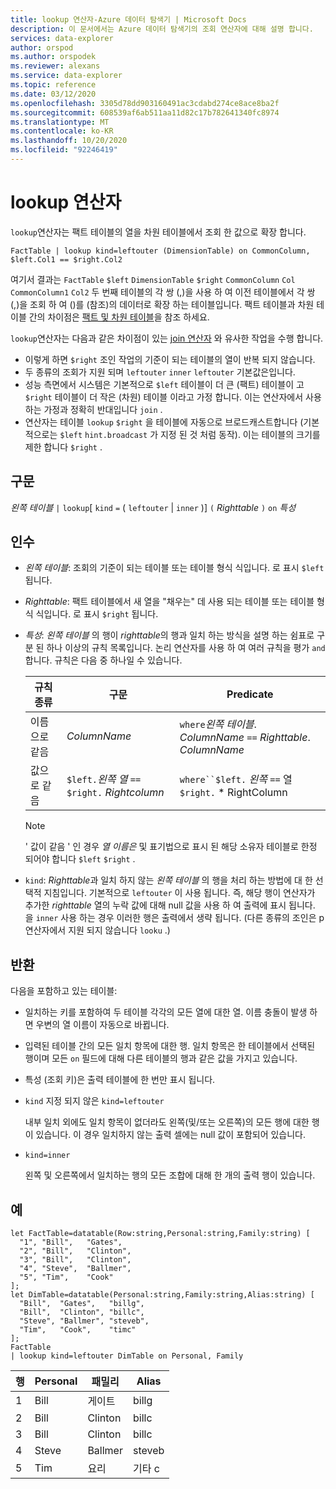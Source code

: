 ```yaml
---
title: lookup 연산자-Azure 데이터 탐색기 | Microsoft Docs
description: 이 문서에서는 Azure 데이터 탐색기의 조회 연산자에 대해 설명 합니다.
services: data-explorer
author: orspod
ms.author: orspodek
ms.reviewer: alexans
ms.service: data-explorer
ms.topic: reference
ms.date: 03/12/2020
ms.openlocfilehash: 3305d78dd903160491ac3cdabd274ce8ace8ba2f
ms.sourcegitcommit: 608539af6ab511aa11d82c17b782641340fc8974
ms.translationtype: MT
ms.contentlocale: ko-KR
ms.lasthandoff: 10/20/2020
ms.locfileid: "92246419"
---
```

# <a name="lookup-operator"></a>lookup 연산자

`lookup`연산자는 팩트 테이블의 열을 차원 테이블에서 조회 한 값으로 확장 합니다.

```kusto
FactTable | lookup kind=leftouter (DimensionTable) on CommonColumn, $left.Col1 == $right.Col2
```

여기서 결과는 `FactTable` `$left` `DimensionTable` `$right` `CommonColumn` `Col` `CommonColumn1` `Col2` 두 번째 테이블의 각 쌍 (,)을 사용 하 여 이전 테이블에서 각 쌍 (,)을 조회 하 여 ()를 (참조)의 데이터로 확장 하는 테이블입니다. 팩트 테이블과 차원 테이블 간의 차이점은 [팩트 및 차원 테이블](../concepts/fact-and-dimension-tables.md)을 참조 하세요. 

`lookup`연산자는 다음과 같은 차이점이 있는 [join 연산자](joinoperator.md) 와 유사한 작업을 수행 합니다.

* 이렇게 하면 `$right` 조인 작업의 기준이 되는 테이블의 열이 반복 되지 않습니다.
* 두 종류의 조회가 지원 되며 `leftouter` `inner` `leftouter` 기본값은입니다.
* 성능 측면에서 시스템은 기본적으로 `$left` 테이블이 더 큰 (팩트) 테이블이 고 `$right` 테이블이 더 작은 (차원) 테이블 이라고 가정 합니다. 이는 연산자에서 사용 하는 가정과 정확히 반대입니다 `join` .
* 연산자는 테이블 `lookup` `$right` 을 테이블에 자동으로 브로드캐스트합니다 (기본적으로는 `$left` `hint.broadcast` 가 지정 된 것 처럼 동작). 이는 테이블의 크기를 제한 합니다 `$right` .

## <a name="syntax"></a>구문

*왼쪽 테이블* `|` `lookup`[ `kind` `=` ( `leftouter` | `inner` )] `(` *Righttable* `)` `on` *특성*

## <a name="arguments"></a>인수

* *왼쪽 테이블*: 조회의 기준이 되는 테이블 또는 테이블 형식 식입니다.
  로 표시 `$left` 됩니다.

* *Righttable*: 팩트 테이블에서 새 열을 "채우는" 데 사용 되는 테이블 또는 테이블 형식 식입니다. 로 표시 `$right` 됩니다.

* *특성*: *왼쪽 테이블* 의 행이 *righttable*의 행과 일치 하는 방식을 설명 하는 쉼표로 구분 된 하나 이상의 규칙 목록입니다. 논리 연산자를 사용 하 여 여러 규칙을 평가 `and` 합니다.
  규칙은 다음 중 하나일 수 있습니다.

  |규칙 종류        |구문                                          |Predicate                                                      |
  |-----------------|------------------------------------------------|---------------------------------------------------------------|
  |이름으로 같음 |*ColumnName*                                    |`where`*왼쪽 테이블*. *ColumnName* `==` *Righttable*. *ColumnName*|
  |값으로 같음|`$left.`*왼쪽 열* `==` `$right.` *Rightcolumn*|`where``$left.` *왼쪽* `==` 열 `$right.` * RightColumn        |

  > [!Note] 
  > ' 값이 같음 ' 인 경우 *열 이름은* 및 표기법으로 표시 된 해당 소유자 테이블로 한정 되어야 합니다 `$left` `$right` .

* `kind`: *Righttable*과 일치 하지 않는 *왼쪽 테이블* 의 행을 처리 하는 방법에 대 한 선택적 지침입니다. 기본적으로 `leftouter` 이 사용 됩니다. 즉, 해당 행이 연산자가 추가한 *righttable* 열의 누락 값에 대해 null 값을 사용 하 여 출력에 표시 됩니다. 을 `inner` 사용 하는 경우 이러한 행은 출력에서 생략 됩니다. (다른 종류의 조인은 p 연산자에서 지원 되지 않습니다 `looku` .)
  
## <a name="returns"></a>반환

다음을 포함하고 있는 테이블:

* 일치하는 키를 포함하여 두 테이블 각각의 모든 열에 대한 열.
  이름 충돌이 발생 하면 우변의 열 이름이 자동으로 바뀝니다.
* 입력된 테이블 간의 모든 일치 항목에 대한 행. 일치 항목은 한 테이블에서 선택된 행이며 모든 `on` 필드에 대해 다른 테이블의 행과 같은 값을 가지고 있습니다. 
* 특성 (조회 키)은 출력 테이블에 한 번만 표시 됩니다.

 * `kind` 지정 되지 않은 `kind=leftouter`

     내부 일치 외에도 일치 항목이 없더라도 왼쪽(및/또는 오른쪽)의 모든 행에 대한 행이 있습니다. 이 경우 일치하지 않는 출력 셀에는 null 값이 포함되어 있습니다.

 * `kind=inner`

     왼쪽 및 오른쪽에서 일치하는 행의 모든 조합에 대해 한 개의 출력 행이 있습니다.

## <a name="examples"></a>예

```kusto
let FactTable=datatable(Row:string,Personal:string,Family:string) [
  "1", "Bill",   "Gates",
  "2", "Bill",   "Clinton",
  "3", "Bill",   "Clinton",
  "4", "Steve",  "Ballmer",
  "5", "Tim",    "Cook"
];
let DimTable=datatable(Personal:string,Family:string,Alias:string) [
  "Bill",  "Gates",   "billg",
  "Bill",  "Clinton", "billc",
  "Steve", "Ballmer", "steveb",
  "Tim",   "Cook",    "timc"
];
FactTable
| lookup kind=leftouter DimTable on Personal, Family
```

행     | Personal  | 패밀리   | Alias
--------|-----------|----------|--------
1       | Bill      | 게이트    | billg
2       | Bill      | Clinton  | billc
3       | Bill      | Clinton  | billc
4       | Steve     | Ballmer  | steveb
5       | Tim       | 요리     | 기타 c